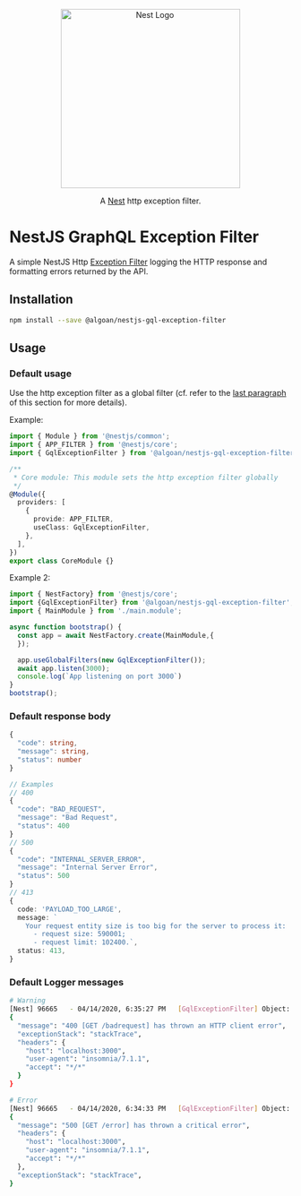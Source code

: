 <p align="center">
  <a href="http://nestjs.com"><img src="https://nestjs.com/img/logo_text.svg" alt="Nest Logo" width="320" /></a>
</p>

<p align="center">
  A <a href="https://github.com/nestjs/nest">Nest</a> http exception filter.
</p>

# NestJS GraphQL Exception Filter

A simple NestJS Http [Exception Filter](https://docs.nestjs.com/exception-filters) logging the HTTP response and formatting errors returned by the API.

## Installation

```bash
npm install --save @algoan/nestjs-gql-exception-filter
```

## Usage
### Default usage
Use the http exception filter as a global filter (cf. refer to the [last paragraph](https://docs.nestjs.com/exception-filters#binding-filters) of this section for more details).

Example:

```typescript
import { Module } from '@nestjs/common';
import { APP_FILTER } from '@nestjs/core';
import { GqlExceptionFilter } from '@algoan/nestjs-gql-exception-filter';

/**
 * Core module: This module sets the http exception filter globally
 */
@Module({
  providers: [
    {
      provide: APP_FILTER,
      useClass: GqlExceptionFilter,
    },
  ],
})
export class CoreModule {}
```

Example 2:

```typescript
import { NestFactory} from '@nestjs/core';
import {GqlExceptionFilter} from '@algoan/nestjs-gql-exception-filter';
import { MainModule } from './main.module';

async function bootstrap() {
  const app = await NestFactory.create(MainModule,{
  });

  app.useGlobalFilters(new GqlExceptionFilter());
  await app.listen(3000);
  console.log(`App listening on port 3000`)
}
bootstrap();
```

### Default response body

```typescript
{
  "code": string,
  "message": string,
  "status": number
}

// Examples
// 400
{
  "code": "BAD_REQUEST",
  "message": "Bad Request",
  "status": 400
}
// 500
{
  "code": "INTERNAL_SERVER_ERROR",
  "message": "Internal Server Error",
  "status": 500
}
// 413
{
  code: 'PAYLOAD_TOO_LARGE',
  message: `
    Your request entity size is too big for the server to process it:
      - request size: 590001;
      - request limit: 102400.`,
  status: 413,
}
```

### Default Logger messages
```bash
# Warning
[Nest] 96665   - 04/14/2020, 6:35:27 PM   [GqlExceptionFilter] Object:
{
  "message": "400 [GET /badrequest] has thrown an HTTP client error",
  "exceptionStack": "stackTrace",
  "headers": {
    "host": "localhost:3000",
    "user-agent": "insomnia/7.1.1",
    "accept": "*/*"
  }
}

# Error
[Nest] 96665   - 04/14/2020, 6:34:33 PM   [GqlExceptionFilter] Object:
{
  "message": "500 [GET /error] has thrown a critical error",
  "headers": {
    "host": "localhost:3000",
    "user-agent": "insomnia/7.1.1",
    "accept": "*/*"
  },
  "exceptionStack": "stackTrace",
}
```
